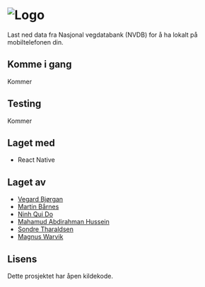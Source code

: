 # ![Logo](https://raw.githubusercontent.com/NinhDo/IT2901-React-Native/master/ios/VegAR/Images.xcassets/AppIcon.appiconset/Icon-App-76x76%403x.png?token=AKQ1jV8Mi_8aabDY3mWRSjEjcqybLhtGks5ZEq1QwA%3D%3D)

Last ned data fra Nasjonal vegdatabank (NVDB) for å ha lokalt på mobiltelefonen din.

## Komme i gang
Kommer

## Testing
Kommer

## Laget med
- React Native

## Laget av
- [Vegard Bjørgan](https://github.com/vegabj)
- [Martin Bårnes](https://github.com/barnes89)
- [Ninh Qui Do](https://github.com/NinhDo)
- [Mahamud Abdirahman Hussein](https://github.com/uxud)
- [Sondre Tharaldsen](https://github.com/sontha)
- [Magnus Warvik](https://github.com/mwarvik)

## Lisens
Dette prosjektet har åpen kildekode.
